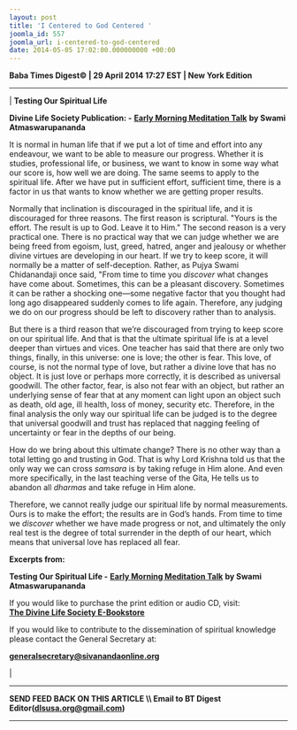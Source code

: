 ```yaml
---
layout: post
title: 'I Centered to God Centered '
joomla_id: 557
joomla_url: i-centered-to-god-centered
date: 2014-05-05 17:02:00.000000000 +00:00
---
```

  

























**Baba Times Digest© | 29 April 2014 17:27 EST | New York Edition**

* * *

|
**Testing Our Spiritual Life**

**Divine Life Society Publication: -** [**Early Morning Meditation Talk**](http://www.dlshq.org/messages/testing.htm) **by Swami Atmaswarupananda**

It is normal in human life that if we put a lot of time and effort into any endeavour, we want to be able to measure our progress. Whether it is studies, professional life, or business, we want to know in some way what our score is, how well we are doing. The same seems to apply to the spiritual life. After we have put in sufficient effort, sufficient time, there is a factor in us that wants to know whether we are getting proper results.

Normally that inclination is discouraged in the spiritual life, and it is discouraged for three reasons. The first reason is scriptural. "Yours is the effort. The result is up to God. Leave it to Him." The second reason is a very practical one. There is no practical way that we can judge whether we are being freed from egoism, lust, greed, hatred, anger and jealousy or whether divine virtues are developing in our heart. If we try to keep score, it will normally be a matter of self-deception. Rather, as Pujya Swami Chidanandaji once said, "From time to time you _discover_ what changes have come about. Sometimes, this can be a pleasant discovery. Sometimes it can be rather a shocking one—some negative factor that you thought had long ago disappeared suddenly comes to life again. Therefore, any judging we do on our progress should be left to discovery rather than to analysis.

But there is a third reason that we’re discouraged from trying to keep score on our spiritual life. And that is that the ultimate spiritual life is at a level deeper than virtues and vices. One teacher has said that there are only two things, finally, in this universe: one is love; the other is fear. This love, of course, is not the normal type of love, but rather a divine love that has no object. It is just love or perhaps more correctly, it is described as universal goodwill. The other factor, fear, is also not fear with an object, but rather an underlying sense of fear that at any moment can light upon an object such as death, old age, ill health, loss of money, security etc. Therefore, in the final analysis the only way our spiritual life can be judged is to the degree that universal goodwill and trust has replaced that nagging feeling of uncertainty or fear in the depths of our being.

How do we bring about this ultimate change? There is no other way than a total letting go and trusting in God. That is why Lord Krishna told us that the only way we can cross _samsara_ is by taking refuge in Him alone. And even more specifically, in the last teaching verse of the Gita, He tells us to abandon all _dharmas_ and take refuge in Him alone.

Therefore, we cannot really judge our spiritual life by normal measurements. Ours is to make the effort; the results are in God’s hands. From time to time we _discover_ whether we have made progress or not, and ultimately the only real test is the degree of total surrender in the depth of our heart, which means that universal love has replaced all fear.

**Excerpts from:**

**Testing Our Spiritual Life -** [**Early Morning Meditation Talk**](http://www.dlshq.org/messages/testing.htm) **by Swami Atmaswarupananda**  























If you would like to purchase the print edition or audio CD, visit:   
 [**The Divine Life Society E-Bookstore**](http://www.dlshq.org/cgi-bin/store/commerce.cgi?category=krishnananda&cart_id=1394930528.401)

If you would like to contribute to the dissemination of spiritual knowledge please contact the General Secretary at:

**[generalsecretary@sivanandaonline.org](mailto:generalsecretary@sivanandaonline.org)**



 |



* * *

**SEND FEED BACK ON THIS ARTICLE \\\ Email to BT Digest Editor[](mailto:dlsusa.org@gmail.com?subject=DLS%20Posts)(dlsusa.org@gmail.com)**

* * *

  
